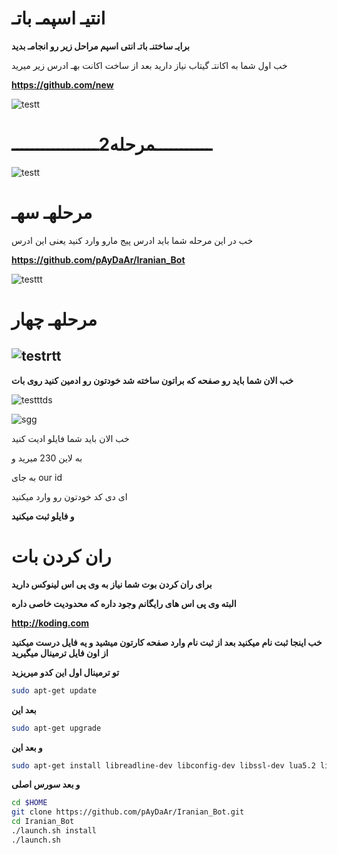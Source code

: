 انتیـ اسپمـ باتـ
============
 **برایـ ساختنـ باتـ انتی اسپم مراحل زیر رو انجامـ بدید**


خب اول شما به اکانتـ گیتاب نیاز دارید 
بعد از ساخت اکانت بهـ ادرس زیر میرید 

**https://github.com/new**

![testt](http://s3.picofile.com/file/8221045300/%D9%81356%D8%A7%D8%A8%D8%BA%D8%A7.png)


**ـــــــــــمرحله2ـــــــــــــــــ**
============

![testt](http://s3.picofile.com/file/8221046976/%D8%A8%D8%A8%D8%A8%DB%8C%D8%AB6.png)

مرحلهـ سهـ
============
خب در این مرحله شما باید ادرس پیج مارو وارد کنید یعنی این ادرس 

**https://github.com/pAyDaAr/Iranian_Bot**

![testtt](http://s3.picofile.com/file/8221048884/%D9%8264%D8%BA.png)

مرحلهـ چهار
============

![testrtt](http://s3.picofile.com/file/8221049842/%DB%8C%D9%84%D9%84%DB%8C%D9%84%DB%8C%D9%846.png)
---------------------
**خب الان شما باید رو صفحه که براتون ساخته شد خودتون رو ادمین کنید روی بات**

![testttds](http://s6.picofile.com/file/8221051418/54%D8%BA675.png)


![sgg](http://s6.picofile.com/file/8221051918/124375.png)

خب الان باید شما فایلو ادیت کنید 

به لاین 230 میرید و 

به جای our id 

ای دی کد خودتون رو وارد میکنید
  
**و فایلو ثبت میکنید**

ران کردن بات 
============
**برای ران کردن بوت شما نیاز به  وی پی اس لینوکس دارید**

**البته وی پی اس های رایگانم وجود داره که محدودیت خاصی داره**

**http://koding.com**

**خب اینجا ثبت نام میکنید  بعد از ثبت نام وارد  صفحه کارتون میشید و یه فایل درست میکنید از اون فایل ترمینال میگیرید**

**تو ترمینال اول این کدو میریزید**

```bash
sudo apt-get update
```
**بعد این**

```bash
sudo apt-get upgrade
```
**و بعد این**

```bash
sudo apt-get install libreadline-dev libconfig-dev libssl-dev lua5.2 liblua5.2-dev libevent-dev make unzip git redis-server g++ libjansson-dev libpython-dev expat libexpat1-dev
```
**و بعد  سورس اصلی**

```bash
cd $HOME
git clone https://github.com/pAyDaAr/Iranian_Bot.git
cd Iranian_Bot
./launch.sh install
./launch.sh
```
